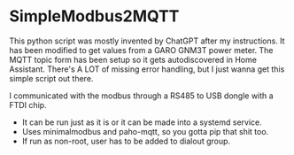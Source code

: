 # SimpleModbus2MQTT
This python script was mostly invented by ChatGPT after my instructions. It has been modified to get values from a GARO GNM3T power meter. The MQTT topic form has been setup so it gets autodiscovered in Home Assistant. There's A LOT of missing error handling, but I just wanna get this simple script out there.

I communicated with the modbus through a RS485 to USB dongle with a FTDI chip.

* It can be run just as it is or it can be made into a systemd service.
* Uses minimalmodbus and paho-mqtt, so you gotta pip that shit too.
* If run as non-root, user has to be added to dialout group.
